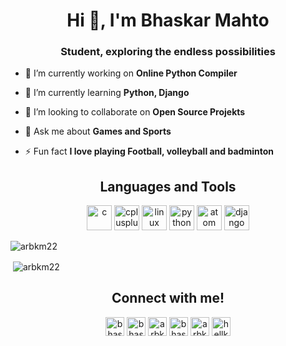 <h1 align="center">Hi 👋, I'm Bhaskar Mahto</h1>
<h3 align="center">Student, exploring the endless possibilities</h3>

- 🔭 I’m currently working on **Online Python Compiler**

- 🌱 I’m currently learning **Python, Django**

- 👯 I’m looking to collaborate on **Open Source Projekts**

- 💬 Ask me about **Games and Sports**

- ⚡ Fun fact **I love playing Football, volleyball and badminton**

<h2 align="center">Languages and Tools</h2>
<p align="center">
    <img src="https://devicons.github.io/devicon/devicon.git/icons/c/c-original.svg" alt="c" width="40" height="40"/> 
    <img src="https://devicons.github.io/devicon/devicon.git/icons/cplusplus/cplusplus-original.svg" alt="cplusplus" width="40" height="40"/> 
    <img src="https://devicons.github.io/devicon/devicon.git/icons/linux/linux-original.svg" alt="linux" width="40" height="40"/> 
    <img src="https://devicons.github.io/devicon/devicon.git/icons/python/python-original.svg" alt="python" width="40" height="40"/>
    <img src="https://devicons.github.io/devicon/devicon.git/icons/atom/atom-original.svg" alt="atom" width="40" height="40"/>
    <img src="https://devicons.github.io/devicon/devicon.git/icons/django/django-original.svg" alt="django" width="40" height="40"/>
</p>

<p><img align="center" src="https://github-readme-stats.vercel.app/api/top-langs/?username=arbkm22&layout=compact" alt="arbkm22" /></p>

<p>&nbsp;<img align="center" src="https://github-readme-stats.vercel.app/api?username=arbkm22&show_icons=true" alt="arbkm22" /></p>

<h2 align="center">Connect with me!</h2>
<p align="center">
<a href="https://twitter.com/bhaskar_maht0" target="blank"><img align="center" src="https://cdn.jsdelivr.net/npm/simple-icons@3.0.1/icons/twitter.svg" alt="bhaskar_maht0" height="30" width="30" /></a>    
<a href="https://linkedin.com/in/bhaskar-mahto" target="blank"><img align="center" src="https://cdn.jsdelivr.net/npm/simple-icons@3.0.1/icons/linkedin.svg" alt="bhaskar-mahto" height="30" width="30" /></a>   
<a href="https://fb.com/arbkm22" target="blank"><img align="center" src="https://cdn.jsdelivr.net/npm/simple-icons@3.0.1/icons/facebook.svg" alt="arbkm22" height="30" width="30" /></a>    
<a href="https://instagram.com/bhaskar_mahto" target="blank"><img align="center" src="https://cdn.jsdelivr.net/npm/simple-icons@3.0.1/icons/instagram.svg" alt="bhaskar_mahto" height="30" width="30" /></a>    
<a href="https://www.hackerrank.com/arbkm22" target="blank"><img align="center" src="https://cdn.jsdelivr.net/npm/simple-icons@3.0.1/icons/hackerrank.svg" alt="arbkm22" height="30" width="30" /></a>  
<a href="https://codeforces.com/profile/hellking22" target="blank"><img align="center" src="https://cdn.jsdelivr.net/npm/simple-icons@3.0.1/icons/codeforces.svg" alt="hellking22" height="30" width="30" /></a>    
</p>
